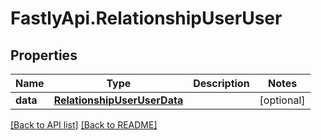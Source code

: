 # FastlyApi.RelationshipUserUser

## Properties

Name | Type | Description | Notes
------------ | ------------- | ------------- | -------------
**data** | [**RelationshipUserUserData**](RelationshipUserUserData.md) |  | [optional] 



[[Back to API list]](../../README.md#endpoints) [[Back to README]](../../README.md)
